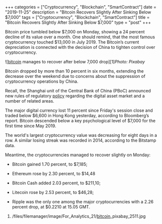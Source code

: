 +++
categories = ["Cryptocurrency", "Blockchain", "SmartContract"]
date = "2019-11-25"
description = "Bitcoin Recovers Slightly After Sinking Below $7,000"
tags = ["Cryptocurrency", "Blockchain", "SmartContract"]
title = "Bitcoin Recovers Slightly After Sinking Below $7,000"
type = "post"
+++

Bitcoin price tumbled below $7,000 on Monday, showing a 24 percent
decline of its value over a month. One should remind, that the most
famous cryptocurrency touched $13,000 in July 2019. The Bitcoin’s
current depreciation is connected with the decision of China to tighten
control over cryptocurrency.

![[bitcoin](https://www.letsplayfx.com/blog/forex-for-bitcoin/) manages to recover after below 7,000 drop][1]_Photo: Pixabay_

Bitcoin dropped by more than 10 percent in six months, extending the
decrease over the weekend due to concerns about the suppression of
cryptocurrency operations by China.

Recall, the Shanghai unit of the Central Bank of China (PBoC) announced
new rules of regulatory [policy](https://www.fintechee.com/policy/) regarding the digital asset market and a
number of related areas.

The major digital currency lost 11 percent since Friday's session close
and traded below $6,600 in Hong Kong yesterday, according to Bloomberg’s
report. Bitcoin descended below a key psychological level of $7,000 for
the first time since May 2019.

The world's largest cryptocurrency value was decreasing for eight days
in a row. A similar losing streak was recorded in 2014, according to the
Bitstamp data.

Meantime, the cryptocurrencies managed to recover slightly on Monday:

  * Bitcoin gained 1.70 percent, to $7,185;

  * Ethereum rose by 2.30 percent, to $14,48

  * Bitcoin Cash added 2.03 percent, to $211,10;

  * Litecoin rose by 2.53 percent, to $46,28;

  * Ripple was the only one among the major cryptocurrencies with a 2.26 percent drop, at $0.2210 at 15.05 GMT.

   1. /files/filemanager/image/For_Analytics_21/[bitcoin](https://www.letsplayfx.com/blog/forex-for-bitcoin/)_pixabay_2511.jpg